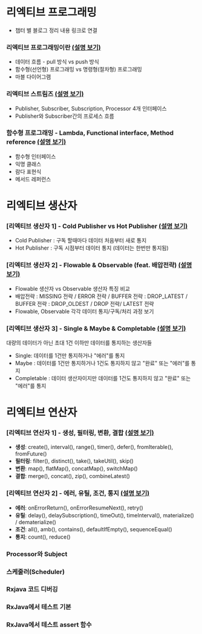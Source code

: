 # 리엑티브 프로그래밍
- 챕터 별 블로그 정리 내용 링크로 연결  
  
### 리엑티브 프로그래밍이란  [(설명 보기)](https://jade314.tistory.com/entry/%EB%A6%AC%EC%97%91%ED%8B%B0%EB%B8%8C-%ED%94%84%EB%A1%9C%EA%B7%B8%EB%9E%98%EB%B0%8DReactive-programming)  
- 데이터 흐름 - pull 방식 vs push 방식
- 함수형(선언형) 프로그래밍 vs 명령형(절차형) 프로그래밍
- 마블 다이어그램  
  
  
### 리엑티브 스트림즈  [(설명 보기)](https://jade314.tistory.com/entry/%EB%A6%AC%EC%97%91%ED%8B%B0%EB%B8%8CReactive-%ED%94%84%EB%A1%9C%EA%B7%B8%EB%9E%98%EB%B0%8D-%EA%B8%B0%EB%B3%B8-%EA%B5%AC%EC%84%B1-%EC%9A%94%EC%86%8C)  
- Publisher, Subscriber, Subscription, Processor 4개 인터페이스
- Publisher와 Subscriber간의 프로세스 흐름  



### 함수형 프로그래밍  - Lambda, Functional interface, Method reference  [(설명 보기)](https://jade314.tistory.com/entry/%ED%95%A8%EC%88%98%ED%98%95-%ED%94%84%EB%A1%9C%EA%B7%B8%EB%9E%98%EB%B0%8Dlambda-functional-interface-method-reference)  
- 함수형 인터페이스
- 익명 클래스
- 람다 표현식
- 메서드 레퍼런스

  
# 리엑티브 생산자 
  
### [리엑티브 생산자 1] - Cold Publisher vs Hot Publisher [(설명 보기)](https://jade314.tistory.com/entry/%EB%A6%AC%EC%97%91%ED%8B%B0%EB%B8%8C-%EC%83%9D%EC%82%B0%EC%9E%90Publisher-Cold-Publisher-Hot-Publisher)  
- Cold Publisher : 구독 할때마다 데이터 처음부터 새로 통지 
- Hot Publisher : 구독 시점부터 데이터 통지 (데이터는 한번만 통지됨)  
  
  
### [리엑티브 생산자 2] - Flowable & Observable (feat. 배압전략)  [(설명 보기)](https://jade314.tistory.com/entry/%EB%A6%AC%EC%97%91%ED%8B%B0%EB%B8%8C-%EC%83%9D%EC%82%B0%EC%9E%90-Publisher-2-Flowable-Observable-feat-%EB%B0%B0%EC%95%95%EC%A0%84%EB%9E%B5)  
- Flowable 생산자 vs Observable 생산자 특징 비교
- 배압전략 : MISSING 전략 / ERROR 전략 / BUFFER 전략 : DROP_LATEST / BUFFER 전략 : DROP_OLDEST / DROP 전략/ LATEST 전략
- Flowable, Observable 각각 데이터 통지/구독/처리 과정 보기  
  
  
### [리엑티브 생산자 3] - Single & Maybe & Completable  [(설명 보기)](https://jade314.tistory.com/entry/%EB%A6%AC%EC%97%91%ED%8B%B0%EB%B8%8C-%EC%83%9D%EC%82%B0%EC%9E%90-Publisher-3-Single-Maybe-Completable)  
대량의 데이터가 아닌 초대 1건 이하만 데이터를 통지하는 생산자들
- Single: 데이터를 1건만 통지하거나 "에러"를 통지
- Maybe : 데이터를 1건만 통지하거나 1건도 통지하지 않고 "완료" 또는 "에러"를 통지
- Completable : 데이터 생산자이지만 데이터를 1건도 통지하지 않고 "완료" 또는 "에러"를 통지  
  
  
# 리엑티브 연산자
   
### [리엑티브 연산자 1] - 생성, 필터링, 변환, 결합  [(설명 보기)](https://jade314.tistory.com/entry/%EB%A6%AC%EC%95%A1%ED%8B%B0%EB%B8%8C-%EC%97%B0%EC%82%B0%EC%82%ACReactive-Operator-%EC%86%8C%EA%B0%9C)  
  - **생성**: create(), interval(), range(), timer(), defer(), fromIterable(), fromFuture() 
  - **필터링**: filter(), distinct(), take(), takeUtil(), skip() 
  - **변환**: map(), flatMap(), concatMap(), switchMap()
  - **결합**: merge(), concat(), zip(), combineLatest()


### [리엑티브 연산자 2] - 에러, 유틸, 조건, 통지  [(설명 보기)](https://jade314.tistory.com/entry/%EB%A6%AC%EC%95%A1%ED%8B%B0%EB%B8%8C-%EC%97%B0%EC%82%B0%EC%9E%90-Operator-2-%EC%97%90%EB%9F%AC-%EC%9C%A0%ED%8B%B8-%EC%A1%B0%EA%B1%B4-%ED%86%B5%EC%A7%80)  
  - **에러**: onErrorReturn(),  onErrorResumeNext(),  retry() 
  - **유틸**: delay(),  delaySubscription(),  timeOut(),  timeInterval(),  materialize() / dematerialize()
  - **조건**: all(), amb(), contains(), defaultIfEmpty(), sequenceEqual() 
  - **통지**: count(), reduce() 


  
  
### Processor와 Subject


### 스케줄러(Scheduler)


### Rxjava 코드 디버깅


### RxJava에서 테스트 기본


### RxJava에서 테스트 assert 함수


